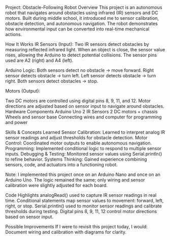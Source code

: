 Project: Obstacle-Following Robot
Overview
This project is an autonomous robot that navigates around obstacles using infrared (IR) sensors and DC motors. Built during middle school, it introduced me to sensor calibration, obstacle detection, and autonomous navigation. The robot demonstrates how environmental input can be converted into real-time mechanical actions.

How It Works
IR Sensors (Input):
  Two IR sensors detect obstacles by measuring reflected infrared light.
  When an object is close, the sensor value rises, allowing the Arduino to detect potential collisions.
  The sensor pins used are A2 (right) and A4 (left).

Arduino Logic:
Both sensors detect no obstacle → move forward.
Right sensor detects obstacle → turn left.
Left sensor detects obstacle → turn right.
Both sensors detect obstacles → stop.

Motors (Output):

Two DC motors are controlled using digital pins 8, 9, 11, and 12.
Motor directions are adjusted based on sensor input to navigate around obstacles.
Hardware Components
  Arduino Uno
  2 IR Sensors
  2 DC motors + chassis
  Wheels and sensor base
  Connecting wires and computer for programming and power

Skills & Concepts Learned
  Sensor Calibration: Learned to interpret analog IR sensor readings and adjust thresholds for obstacle detection.
  Motor Control: Coordinated motor outputs to enable autonomous navigation.
  Programming: Implemented conditional logic to respond to multiple sensor inputs.
  Debugging & Testing: Monitored sensor values using Serial.println() to refine behavior.
  Systems Thinking: Gained experience combining sensors, code, and actuators into a functioning robot.

Note: I implemented this project once on an Arduino Nano and once on an Arduino Uno. The logic remained the same; only wiring and sensor calibration were slightly adjusted for each board.

Code Highlights
  analogRead() used to capture IR sensor readings in real time.
  Conditional statements map sensor values to movement: forward, left, right, or stop.
  Serial.println() used to monitor sensor readings and calibrate thresholds during testing.
  Digital pins 8, 9, 11, 12 control motor directions based on sensor input.

Possible Improvements
If I were to revisit this project today, I would: Document wiring and calibration with diagrams for clarity.
